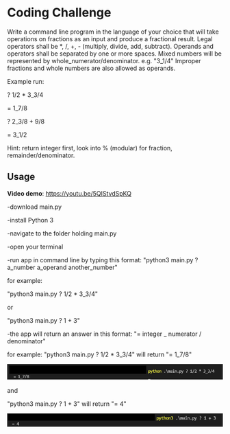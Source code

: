# Coding Challenge

Write a command line program in the language of your choice that will take operations on fractions as an input and produce a fractional result.
Legal operators shall be *, /, +, - (multiply, divide, add, subtract).
Operands and operators shall be separated by one or more spaces.
Mixed numbers will be represented by whole_numerator/denominator. e.g. "3_1/4"
Improper fractions and whole numbers are also allowed as operands. 

Example run:

? 1/2 * 3_3/4

= 1_7/8
 
? 2_3/8 + 9/8

 = 3_1/2


Hint:
return integer first,
look into % (modular) for fraction,
remainder/denominator.

## Usage

**Video demo**: <https://youtu.be/5QIStvdSpKQ>

-download main.py

-install Python 3

-navigate to the folder holding main.py

-open your terminal

-run app in command line by typing this format: "python3 main.py ? a_number a_operand another_number"

for example:

"python3 main.py ? 1/2 * 3_3/4"

or

"python3 main.py ? 1 + 3"

-the app will return an answer in this format: "= integer _ numerator / denominator"

for example:
"python3 main.py ? 1/2 * 3_3/4" will return "= 1_7/8"

![screen shot 1](https://raw.githubusercontent.com/johnnylieu/fraction_cal/main/screenshot1.bmp "screen shot 1")

and

"python3 main.py ? 1 + 3" will return "= 4"

![screen shot 2](https://raw.githubusercontent.com/johnnylieu/fraction_cal/main/screenshot2.bmp "screen shot 2")